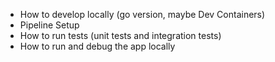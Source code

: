 - How to develop locally (go version, maybe Dev Containers)
- Pipeline Setup
- How to run tests (unit tests and integration tests)
- How to run and debug the app locally